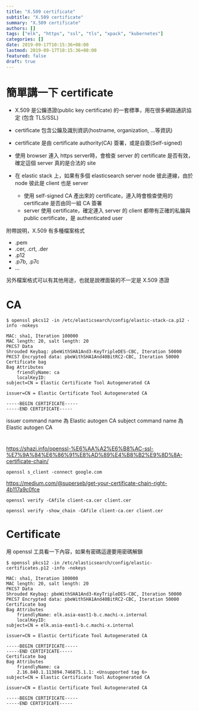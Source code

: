 ```yaml
---
title: "X.509 certificate"
subtitle: "X.509 certificate"
summary: "X.509 certificate"
authors: []
tags: ["elk", "https", "ssl", "tls", "xpack", "kubernetes"]
categories: []
date: 2019-09-17T10:15:36+08:00
lastmod: 2019-09-17T10:15:36+08:00
featured: false
draft: true
---
```


# 簡單講一下 certificate

* X.509 是公鑰憑證(public key certificate) 的一套標準，用在很多網路通訊協定 (包含 TLS/SSL)
* certificate 包含公鑰及識別資訊(hostname, organization, ...等資訊)
* certificate 是由 certificate authority(CA) 簽署，或是自簽(Self-signed)
* 使用 browser 連入 https server時，會檢查 server 的 certificate 是否有效，確定這個 server 真的是合法的 site

* 在 elastic stack 上，如果有多個 elasticsearch server node 彼此連線，由於 node 彼此是 client 也是 server
  * 使用 self-signed CA 產出來的 certificate，連入時會檢查使用的 certificate 是否由同一組 CA 簽署
  * server 使用 certificate，確定連入 server 的 client 都帶有正確的私鑰與 public certificate，是 authenticated user

附帶說明，X.509 有多種檔案格式

* .pem
* .cer, .crt, .der
* .p12
* .p7b, .p7c
* ...

另外檔案格式可以有其他用途，也就是說裡面裝的不一定是 X.509 憑證

# CA

```
$ openssl pkcs12 -in /etc/elasticsearch/config/elastic-stack-ca.p12 -info -nokeys

MAC: sha1, Iteration 100000
MAC length: 20, salt length: 20
PKCS7 Data
Shrouded Keybag: pbeWithSHA1And3-KeyTripleDES-CBC, Iteration 50000
PKCS7 Encrypted data: pbeWithSHA1And40BitRC2-CBC, Iteration 50000
Certificate bag
Bag Attributes
    friendlyName: ca
    localKeyID:
subject=CN = Elastic Certificate Tool Autogenerated CA

issuer=CN = Elastic Certificate Tool Autogenerated CA

-----BEGIN CERTIFICATE-----
-----END CERTIFICATE-----
```

issuer command name 為 Elastic autogen CA
subject command name 為 Elastic autogen CA

# 

https://shazi.info/openssl-%E6%AA%A2%E6%B8%AC-ssl-%E7%9A%84%E6%86%91%E8%AD%89%E4%B8%B2%E9%8D%8A-certificate-chain/

```
openssl s_client -connect google.com
```

https://medium.com/@superseb/get-your-certificate-chain-right-4b117a9c0fce

```
openssl verify -CAfile client-ca.cer client.cer

openssl verify -show_chain -CAfile client-ca.cer client.cer
```

# Certificate

用 openssl 工具看一下內容，如果有密碼這邊要用密碼解鎖

```
$ openssl pkcs12 -in /etc/elasticsearch/config/elastic-certificates.p12 -info -nokeys

MAC: sha1, Iteration 100000
MAC length: 20, salt length: 20
PKCS7 Data
Shrouded Keybag: pbeWithSHA1And3-KeyTripleDES-CBC, Iteration 50000
PKCS7 Encrypted data: pbeWithSHA1And40BitRC2-CBC, Iteration 50000
Certificate bag
Bag Attributes
    friendlyName: elk.asia-east1-b.c.machi-x.internal
    localKeyID:
subject=CN = elk.asia-east1-b.c.machi-x.internal

issuer=CN = Elastic Certificate Tool Autogenerated CA

-----BEGIN CERTIFICATE-----
-----END CERTIFICATE-----
Certificate bag
Bag Attributes
    friendlyName: ca
    2.16.840.1.113894.746875.1.1: <Unsupported tag 6>
subject=CN = Elastic Certificate Tool Autogenerated CA

issuer=CN = Elastic Certificate Tool Autogenerated CA

-----BEGIN CERTIFICATE-----
-----END CERTIFICATE-----

```


